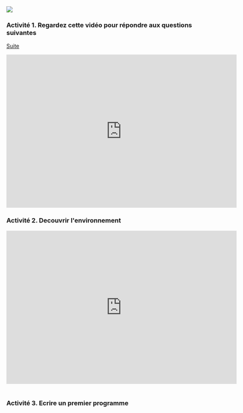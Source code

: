 
<html><body><img src="https://robohash.org/YOUR-TEXT.png?size=100x100"><br></body></html>


### Activité 1. Regardez cette vidéo pour répondre aux questions suivantes


<A href="suite.html">Suite</A><BR>


<html lang="fr">
  <body>   
      <iframe width="600" height="400" src="https://www.youtube-nocookie.com/embed/xhjgvhZQ-j8" frameborder="0" allow="accelerometer;       autoplay; encrypted-media; gyroscope; picture-in-picture" allowfullscreen></iframe>
      <br>
  </body>
</html>


### Activité 2. Decouvrir l'environnement

<html lang="fr">
  <body>
<div class="sketchfab-embed-wrapper"><iframe width="600" height="400" src="https://sketchfab.com/models/5db01a6d5e89455d94f169a7e5035a0b/embed?autospin=0.2&amp;autostart=1" frameborder="0" allow="autoplay; fullscreen; vr" mozallowfullscreen="true" webkitallowfullscreen="true"></iframe>

</div>
    <br>
  </body>
</html>


### Activité 3. Ecrire un premier programme

<html lang="fr">
<head>
  <meta charset="utf-8">

  <title>Theme 1</title>
  <meta name="description" content="Internet">
  <meta name="author" content="SR">

  <link rel="stylesheet" href="css/styles.css?v=1.0">

</head>
